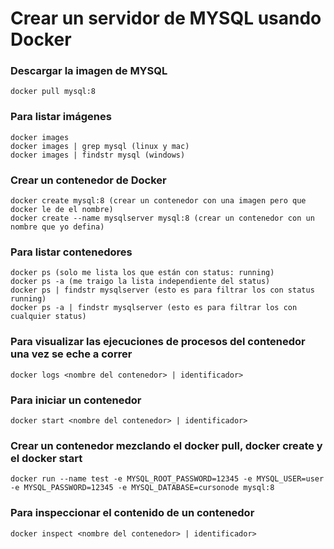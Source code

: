 # Crear un servidor de MYSQL usando Docker

### Descargar la imagen de MYSQL

```
docker pull mysql:8
```

### Para listar imágenes

```
docker images
docker images | grep mysql (linux y mac)
docker images | findstr mysql (windows)
```

### Crear un contenedor de Docker

```
docker create mysql:8 (crear un contenedor con una imagen pero que docker le de el nombre)
docker create --name mysqlserver mysql:8 (crear un contenedor con un nombre que yo defina)
```

### Para listar contenedores

```
docker ps (solo me lista los que están con status: running)
docker ps -a (me traigo la lista independiente del status)
docker ps | findstr mysqlserver (esto es para filtrar los con status running)
docker ps -a | findstr mysqlserver (esto es para filtrar los con cualquier status)
```

### Para visualizar las ejecuciones de procesos del contenedor una vez se eche a correr

```
docker logs <nombre del contenedor> | identificador>
```

### Para iniciar un contenedor
```
docker start <nombre del contenedor> | identificador>
```

### Crear un contenedor mezclando el docker pull, docker create y el docker start
```
docker run --name test -e MYSQL_ROOT_PASSWORD=12345 -e MYSQL_USER=user -e MYSQL_PASSWORD=12345 -e MYSQL_DATABASE=cursonode mysql:8
```

### Para inspeccionar el contenido de un contenedor

```
docker inspect <nombre del contenedor> | identificador>
```
